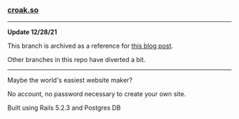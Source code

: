 ### [croak.so](https://croak.so)

********

**Update 12/28/21**

This branch is archived as a reference for [this blog post](https://unfoundedlabs.com/blog/web-accounts).

Other branches in this repo have diverted a bit.

********

Maybe the world's easiest website maker?

No account, no password necessary to create your own site.

Built using Rails 5.2.3 and Postgres DB
